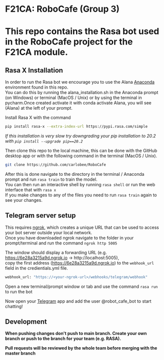 # F21CA: RoboCafe (Group 3)
This repo contains the Rasa bot used in the RoboCafe project for the F21CA module.
=======
## Rasa X Installation
In order to run the Rasa bot we encourage you to use the Alana [Anaconda](https://www.anaconda.com/) environment found in this repo.   
You can do this by running the alana_installation.sh in the Anaconda prompt (on Windows) or terminal (MacOS / Unix) or by using the terminal in pycharm.Once created activate it with conda activate Alana, you will see (Alana) at the left of your prompt.

Install Rasa X with the command 
```bash
pip install rasa-x --extra-index-url https://pypi.rasa.com/simple
```

*If this installation is very slow try downgrading your pip installation to 20.2 with `pip install --upgrade pip==20.2`*

Then clone this repo to the local machine, this can be done with the GitHub desktop app or with the following command in the terminal (MacOS / Unix).  
```bash
git clone https://github.com/carlobee/RoboCafe
```

After this is done navigate to the directory in the terminal / Anaconda prompt and run `rasa train` to train the model.  
You can then run an interactive shell by running `rasa shell` or run the web interface that with `rasa x`  
If you make changes to any of the files you need to run `rasa train` again to see your changes.

## Telegram server setup
This requires [ngrok](https://ngrok.com/), which creates a unique URL that can be used to access your bot server outside your local network.   
Once you have downloaded ngrok navigate to the folder in your prompt/terminal and run the command `ngrok http 5005`

The window should display a forwarding URL (e.g.  https://6e28a3215a9d.ngrok.io -> http://localhost:5005),  
copy the first address (https://6e28a3215a9d.ngrok.io) to the `webhook_url` field in the credientials.yml file.
```python
webhook_url: "https://<your-ngrok-url>/webhooks/telegram/webhook"
```

Open a new terminal/prompt window or tab and use the command `rasa run` to run the bot

Now open your [Telegram](https://web.telegram.org/) app and add the user @robot_cafe_bot to start chatting!

## Development
**When pushing changes don't push to main branch. Create your own branch or push to the branch for your team (e.g. 
RASA).**

**Pull requests will be reviewed by the whole team before merging with the master branch**
